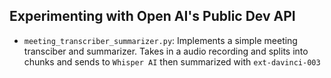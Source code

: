 ## Experimenting with Open AI's Public Dev API
- `meeting_transcriber_summarizer.py`: Implements a simple meeting transciber and summarizer. Takes in a audio recording and splits into chunks and sends to `Whisper AI` then summarized with `ext-davinci-003`